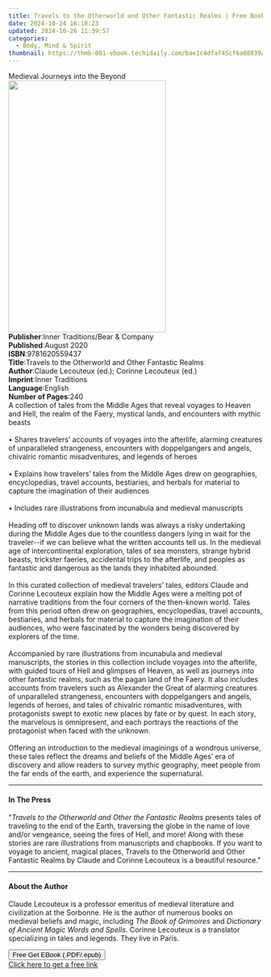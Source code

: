 ```yaml
---
title: Travels to the Otherworld and Other Fantastic Realms | Free Book
date: 2024-10-24 16:18:23
updated: 2024-10-26 11:39:57
categories:
  - Body, Mind & Spirit
thumbnail: https://thmb-001-ebook.techidaily.com/bae1c4dfaf45cf6a88839ab8b92bcb4256c0a99d8dde829ba30e1af052cea52c.jpg
---
```

<main id="book-container">
  <div class="flex flex-col">
    <div class="book-brief flex-1 py-6 px-4 sm:p-6 md:py-10 md:px-8">
      <!-- brief-->
      <div class="book-brief-main">Medieval Journeys into the Beyond</div>
    </div>
    <div
      class="book-meta-info flex-1 grid gap-4 col-start-1 col-end-3 row-start-1 sm:mb-6 sm:grid-cols-4 lg:gap-6 lg:col-start-2 lg:row-end-6 lg:row-span-6 lg:mb-0"
    >
      <div
        class="book-meta-info-left place-content-center mt-4 p-4 text-sm leading-6 col-start-2 col-span-2 dark:text-slate-400"
      >
        <img
          class="w-full h-500 object-cover rounded-lg sm:h-255 sm:col-span-2 lg:col-span-full"
          src="https://img-001-ebook.techidaily.com/77ee4d4cb73b78314b5f72e6dfb1773cec9c969e906c5e6f9fd7cbde52b73cf2.jpg"
          alt=""
          width="312"
          height="500"
        />
      </div>
      <div
        class="book-meta-info-right mt-2 col-start-1 row-start-2 col-span-3 self-center"
      >
        <!-- meta data  -->
        <div class="flex flex-col px-4 md:px-8">
          <div class="flex-1">
            <strong>Publisher</strong>:<span class="px-2"
              >Inner Traditions/Bear &amp; Company</span
            >
          </div>
          <div class="flex-1">
            <strong>Published</strong>:<span class="px-2">August 2020</span>
          </div>
          <div class="flex-1">
            <strong>ISBN</strong>:<span class="px-2">9781620559437</span>
          </div>
          <div class="flex-1">
            <strong>Title</strong>:<span class="px-2"
              >Travels to the Otherworld and Other Fantastic Realms</span
            >
          </div>
          <div class="flex-1">
            <strong>Author</strong>:<span class="px-2"
              >Claude Lecouteux (ed.); Corinne Lecouteux (ed.)</span
            >
          </div>
          <div class="flex-1">
            <strong>Imprint</strong>:<span class="px-2">Inner Traditions</span>
          </div>
          <div class="flex-1">
            <strong>Language</strong>:<span class="px-2">English</span>
          </div>
          <div class="flex-1">
            <strong>Number of Pages</strong>:<span class="px-2">240</span>
          </div>
        </div>
      </div>
    </div>
    <div class="book-description flex-1 py-6 px-4 sm:p-6 md:py-10 md:px-8">
      <div class="book-description-main">
        <div accordion-content="" id="description">
          A collection of tales from the Middle Ages that reveal voyages to
          Heaven and Hell, the realm of the Faery, mystical lands, and
          encounters with mythic beasts <br /><br />• Shares travelers’ accounts
          of voyages into the afterlife, alarming creatures of unparalleled
          strangeness, encounters with doppelgangers and angels, chivalric
          romantic misadventures, and legends of heroes <br /><br />• Explains
          how travelers’ tales from the Middle Ages drew on geographies,
          encyclopedias, travel accounts, bestiaries, and herbals for material
          to capture the imagination of their audiences <br /><br />• Includes
          rare illustrations from incunabula and medieval manuscripts
          <br /><br />Heading off to discover unknown lands was always a risky
          undertaking during the Middle Ages due to the countless dangers lying
          in wait for the traveler--if we can believe what the written accounts
          tell us. In the medieval age of intercontinental exploration, tales of
          sea monsters, strange hybrid beasts, trickster faeries, accidental
          trips to the afterlife, and peoples as fantastic and dangerous as the
          lands they inhabited abounded. <br /><br />In this curated collection
          of medieval travelers’ tales, editors Claude and Corinne Lecouteux
          explain how the Middle Ages were a melting pot of narrative traditions
          from the four corners of the then-known world. Tales from this period
          often drew on geographies, encyclopedias, travel accounts, bestiaries,
          and herbals for material to capture the imagination of their
          audiences, who were fascinated by the wonders being discovered by
          explorers of the time. <br /><br />Accompanied by rare illustrations
          from incunabula and medieval manuscripts, the stories in this
          collection include voyages into the afterlife, with guided tours of
          Hell and glimpses of Heaven, as well as journeys into other fantastic
          realms, such as the pagan land of the Faery. It also includes accounts
          from travelers such as Alexander the Great of alarming creatures of
          unparalleled strangeness, encounters with doppelgangers and angels,
          legends of heroes, and tales of chivalric romantic misadventures, with
          protagonists swept to exotic new places by fate or by quest. In each
          story, the marvelous is omnipresent, and each portrays the reactions
          of the protagonist when faced with the unknown. <br /><br />Offering
          an introduction to the medieval imaginings of a wondrous universe,
          these tales reflect the dreams and beliefs of the Middle Ages’ era of
          discovery and allow readers to survey mythic geography, meet people
          from the far ends of the earth, and experience the supernatural.
        </div>
        <div class="accordion-fader"></div>
      </div>
    </div>
    <div class="book-excerpts flex-1 py-6 px-4 sm:p-6 md:py-10 md:px-8">
      <!-- excerpts-->
      <div class="book-excerpts-main">
        <hr />
        <h4 class="placeholder placeholder-heading">
          <span>In The Press</span>
        </h4>
        <p>
          “<i>Travels to the Otherworld and Other the Fantastic Realms</i>
          presents tales of traveling to the end of the Earth, traversing the
          globe in the name of love and/or vengeance, seeing the fires of Hell,
          and more! Along with these stories are rare illustrations from
          manuscripts and chapbooks. If you want to voyage to ancient, magical
          places, Travels to the Otherworld and Other Fantastic Realms by Claude
          and Corinne Lecouteux is a beautiful resource."
        </p>
      </div>
    </div>
    <div class="book-about-author flex-1 py-6 px-4 sm:p-6 md:py-10 md:px-8">
      <!-- about author-->
      <div class="book-main-author-main">
        <hr />
        <h4 class="placeholder placeholder-heading">
          <span>About the Author</span>
        </h4>
        <p>
          Claude Lecouteux is a professor emeritus of medieval literature and
          civilization at the Sorbonne. He is the author of numerous books on
          medieval beliefs and magic, including <i>The Book of Grimoires</i> and
          <i>Dictionary of Ancient Magic Words and Spells</i>. Corinne Lecouteux
          is a translator specializing in tales and legends. They live in Paris.
        </p>
      </div>
    </div>
    <div class="book-free-get flex-1 py-6 px-4 sm:p-6 md:py-10 md:px-8">
      <button
        id="btn-free-get"
        class="bg-blue-500 hover:bg-blue-700 text-white font-bold py-2 px-4 rounded"
      >
        Free Get EBook (.PDF/.epub)
      </button>
      <div id="countdown-display" class="px-2 text-lg mt-2"></div>
      <a
        id="free-link"
        class="hidden bg-blue-500 hover:bg-blue-700 text-white font-bold py-2 px-4 rounded"
        href="https://www.ebooks.com/en-us/book/209883632/travels-to-the-otherworld-and-other-fantastic-realms/claude-lecouteux/"
        target="_blank"
        >Click here to get a free link</a
      >
    </div>
    <script>
      let countdownTime = 0;
      let countdownInterval = null;
      document
        .getElementById('btn-free-get')
        .addEventListener('click', startCountdown);
      function startCountdown() {
        countdownTime = new Date().getTime() + 60000 * 3;
        countdownInterval = setInterval(updateCountdown, 1000);
        document.getElementById('btn-free-get').disabled = true;
        document
          .getElementById('btn-free-get')
          .classList.add('bg-gray-500', 'cursor-not-allowed');
      }
      function updateCountdown() {
        let currentTime = new Date().getTime();
        let timeLeft = countdownTime - currentTime;
        let secondsLeft = Math.floor(timeLeft / 1000);
        document.getElementById('countdown-display').innerHTML =
          `Remaining time: ${secondsLeft} seconds.`;
        if (secondsLeft <= 0) {
          clearInterval(countdownInterval);
          document.getElementById('btn-free-get').classList.add('hidden');
          document.getElementById('free-link').classList.remove('hidden');
          document.getElementById('countdown-display').innerHTML = '';
        }
      }
    </script>
  </div>
</main>
